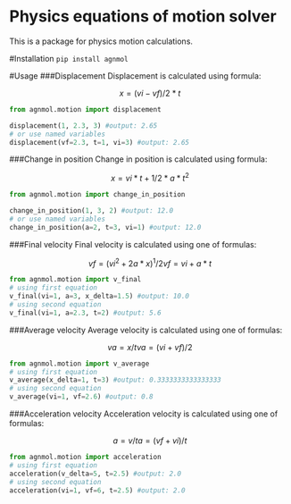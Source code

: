# Physics equations of motion solver

This is a package for physics motion calculations.

#Installation
```pip install agnmol```

#Usage
###Displacement
Displacement is calculated using formula: 
```math
x = (vi-vf)/2*t 
```
```python
from agnmol.motion import displacement

displacement(1, 2.3, 3) #output: 2.65
# or use named variables
displacement(vf=2.3, t=1, vi=3) #output: 2.65
```
###Change in position
Change in position is calculated using formula: 
```math
x = vi*t+1/2*a*t^2
```
```python
from agnmol.motion import change_in_position

change_in_position(1, 3, 2) #output: 12.0
# or use named variables
change_in_position(a=2, t=3, vi=1) #output: 12.0
```
###Final velocity
Final velocity is calculated using one of formulas: 
```math
vf = (vi^2+2a*x)^1/2
vf = vi+a*t
```
```python
from agnmol.motion import v_final
# using first equation
v_final(vi=1, a=3, x_delta=1.5) #output: 10.0
# using second equation
v_final(vi=1, a=2.3, t=2) #output: 5.6
```
###Average velocity
Average velocity is calculated using one of formulas: 
```math
va = x/t
va = (vi+vf)/2
```
```python
from agnmol.motion import v_average
# using first equation
v_average(x_delta=1, t=3) #output: 0.3333333333333333
# using second equation
v_average(vi=1, vf=2.6) #output: 0.8
```
###Acceleration velocity
Acceleration velocity is calculated using one of formulas: 
```math
a = v/t
a = (vf+vi)/t
```
```python
from agnmol.motion import acceleration
# using first equation
acceleration(v_delta=5, t=2.5) #output: 2.0
# using second equation
acceleration(vi=1, vf=6, t=2.5) #output: 2.0
```